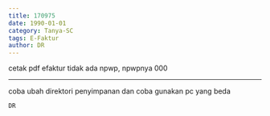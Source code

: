 ```yaml
---
title: 170975
date: 1990-01-01
category: Tanya-SC
tags: E-Faktur
author: DR
---
```


cetak pdf efaktur tidak ada npwp, npwpnya 000

---

coba ubah direktori penyimpanan dan coba gunakan pc yang beda

`DR`
